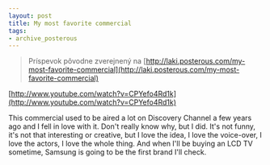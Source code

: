 ```yaml
---
layout: post
title: My most favorite commercial
tags:
- archive_posterous
---
```

> Príspevok pôvodne zverejnený na [http://laki.posterous.com/my-most-favorite-commercial](http://laki.posterous.com/my-most-favorite-commercial)

[http://www.youtube.com/watch?v=CPYefo4Rd1k](http://www.youtube.com/watch?v=CPYefo4Rd1k)

This commercial used to be aired a lot on Discovery Channel a few years ago and I fell in love with it. Don't really know why, but I did. It's not funny, it's not that interesting or creative, but I love the idea, I love the voice-over, I love the actors, I love the whole thing. And when I'll be buying an LCD TV sometime, Samsung is going to be the first brand I'll check.